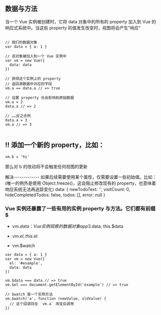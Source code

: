 ## 数据与方法


当一个 Vue 实例被创建时，它将 data 对象中的所有的 property 加入到 Vue 的响应式系统中。当这些 property 的值发生改变时，视图将会产生“响应”

```

// 我们的数据对象
var data = { a: 1 }

// 该对象被加入到一个 Vue 实例中
var vm = new Vue({
  data: data
})

// 获得这个实例上的 property
// 返回源数据中对应的字段
vm.a == data.a // => true

// 设置 property 也会影响到原始数据
vm.a = 2
data.a // => 2

// ……反之亦然
data.a = 3
vm.a // => 3


```

## !! 添加一个新的 property，比如：

```
vm.b = 'hi'
```

那么对 b 的改动将不会触发任何视图的更新

解决------------- 如果后续需要使用某个属性，仅需要设置一些初始值。比如：
(唯一的例外是使用 Object.freeze()，这会阻止修改现有的 property，也意味着响应系统无法再追踪变化)
data: {
  newTodoText: '',
  visitCount: 0,
  hideCompletedTodos: false,
  todos: [],
  error: null
}



### Vue 实例还暴露了一些有用的实例 property 与方法。它们都有前缀 $
- vm.$data  ：Vue 实例观察的数据对象 app3.$data, this.$data
    
    
- vm.$el, this.$el
- vm.$watch
 
```
var data = { a: 1 }
var vm = new Vue({
  el: '#example',
  data: data
})

vm.$data === data // => true
vm.$el === document.getElementById('example') // => true

// $watch 是一个实例方法
vm.$watch('a', function (newValue, oldValue) {
  // 这个回调将在 `vm.a` 改变后调用
})

```



 
    










